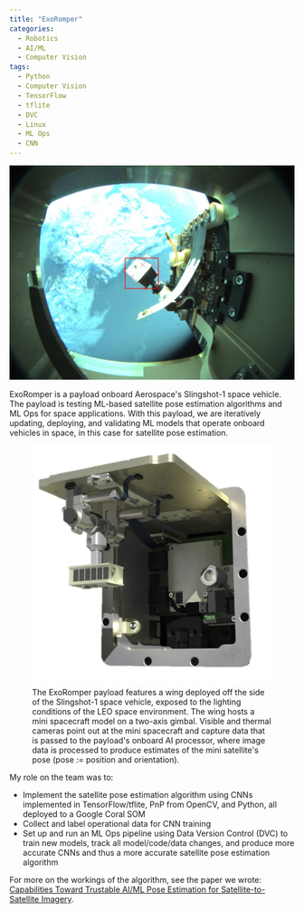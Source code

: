 ```yaml
---
title: "ExoRomper"
categories:
  - Robotics
  - AI/ML
  - Computer Vision
tags:
  - Python
  - Computer Vision
  - TensorFlow
  - tflite
  - DVC
  - Linux
  - ML Ops
  - CNN
---
```


<img src="/assets/images/portfolio/exoromper/sample_image.jpg">

ExoRomper is a payload onboard Aerospace's Slingshot-1 space vehicle.
The payload is testing ML-based satellite pose estimation algorithms and ML Ops for space applications.
With this payload, we are iteratively updating, deploying, and validating ML models that operate onboard vehicles in space, in this case for satellite pose estimation.


<figure>
    <img src="/assets/images/portfolio/exoromper/cad_square.jpeg">
    <figcaption>
      The ExoRomper payload features a wing deployed off the side of the
      Slingshot-1 space vehicle, exposed to the lighting conditions of the LEO space environment.
      The wing hosts a mini spacecraft model on a two-axis gimbal.
      Visible and thermal cameras point out at the mini spacecraft and capture data that is passed to the
      payload's onboard AI processor, where image data is processed to
      produce estimates of the mini satellite's pose (pose := position and orientation).
    </figcaption>
</figure>

My role on the team was to:
- Implement the satellite pose estimation algorithm using CNNs implemented in TensorFlow/tflite, PnP from OpenCV, and Python, all deployed to a Google Coral SOM
- Collect and label operational data for CNN training
- Set up and run an ML Ops pipeline using Data Version Control (DVC) to train new models, track all model/code/data changes, and produce more accurate CNNs and thus a more accurate satellite pose estimation algorithm

For more on the workings of the algorithm, see the paper we wrote: [Capabilities Toward Trustable AI/ML Pose Estimation for Satellite-to-Satellite Imagery](https://ieeexplore.ieee.org/document/10521110). 